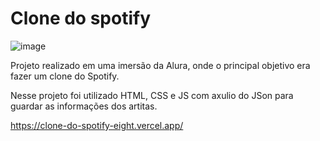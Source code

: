 # Clone do spotify

![image](https://github.com/JordaneMaurelli/Clone-do-spotify/assets/109225695/f1bddba7-4c84-4560-9c97-0f92d203af8a)


Projeto realizado em uma imersão da Alura, onde o principal objetivo era fazer um clone do Spotify.

Nesse projeto foi utilizado HTML, CSS e JS com axulio do JSon para guardar as informações dos artitas.

https://clone-do-spotify-eight.vercel.app/
